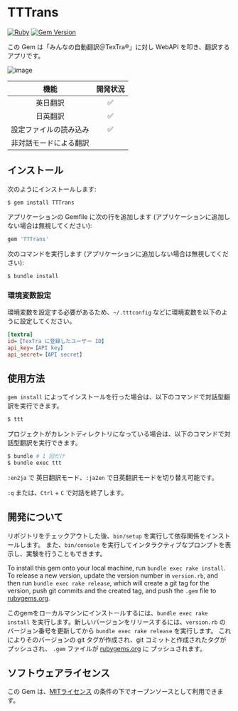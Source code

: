 # TTTrans
[![Ruby](https://github.com/Himeyama/tttrans/actions/workflows/main.yml/badge.svg)](https://github.com/Himeyama/tttrans/actions/workflows/main.yml)
[![Gem Version](https://badge.fury.io/rb/TTTrans.svg)](https://badge.fury.io/rb/TTTrans)

この Gem は「みんなの自動翻訳＠TexTra®」に対し WebAPI を叩き、翻訳するアプリです。

![image](https://user-images.githubusercontent.com/39254183/175293482-2e432b0b-f52e-457c-bad1-e6e68d627fe1.png)

|機能|開発状況|
|:--:|:--:|
|英日翻訳|✅|
|日英翻訳|✅|
|設定ファイルの読み込み|✅|
|非対話モードによる翻訳||

## インストール
次のようにインストールします:

    $ gem install TTTrans

アプリケーションの Gemfile に次の行を追加します (アプリケーションに追加しない場合は無視してください):

```ruby
gem 'TTTrans'
```

次のコマンドを実行します (アプリケーションに追加しない場合は無視してください):

    $ bundle install

### 環境変数設定
環境変数を設定する必要があるため、`~/.tttconfig` などに環境変数を以下のように設定してください。

```ini
[textra]
id=【TexTra に登録したユーザー ID】
api_key=【API key】
api_secret=【API secret】
```

## 使用方法

`gem install` によってインストールを行った場合は、以下のコマンドで対話型翻訳を実行できます。

```bash
$ ttt
```

プロジェクトがカレントディレクトリになっている場合は、以下のコマンドで対話型翻訳を実行できます。

```bash
$ bundle # 1 回だけ
$ bundle exec ttt
```

`:en2ja` で 英日翻訳モード、`:ja2en` で日英翻訳モードを切り替え可能です。

`:q` または、`Ctrl` + `C` で対話を終了します。

## 開発について

リポジトリをチェックアウトした後、`bin/setup` を実行して依存関係をインストールします。
また、`bin/console` を実行してインタラクティブなプロンプトを表示し、実験を行うこともできます。

To install this gem onto your local machine, run `bundle exec rake install`. To release a new version, update the version number in `version.rb`, and then run `bundle exec rake release`, which will create a git tag for the version, push git commits and the created tag, and push the `.gem` file to [rubygems.org](https://rubygems.org).

このgemをローカルマシンにインストールするには、`bundle exec rake install` を実行します。新しいバージョンをリリースするには、`version.rb` のバージョン番号を更新してから `bundle exec rake release` を実行します。
これによりそのバージョンの git タグが作成され、git コミットと作成されたタグがプッシュされ、
`.gem` ファイルが [rubygems.org](https://rubygems.org) に プッシュされます。

## ソフトウェアライセンス

この Gem は、[MITライセンス](https://opensource.org/licenses/MIT) の条件の下でオープンソースとして利用できます。
